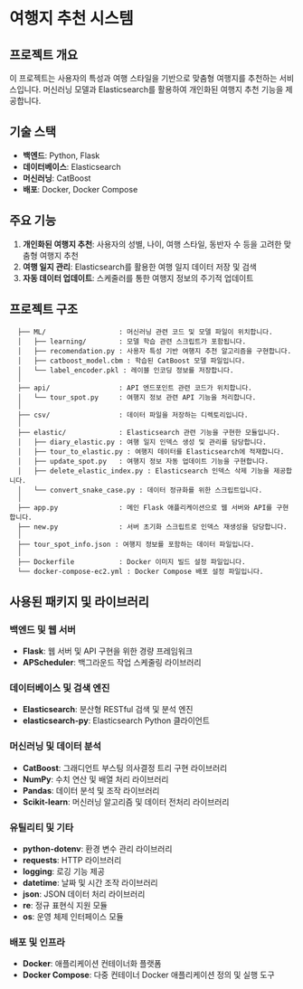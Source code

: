 # 여행지 추천 시스템

## 프로젝트 개요
이 프로젝트는 사용자의 특성과 여행 스타일을 기반으로 맞춤형 여행지를 추천하는 서비스입니다. 머신러닝 모델과 Elasticsearch를 활용하여 개인화된 여행지 추천 기능을 제공합니다.

## 기술 스택
- **백엔드**: Python, Flask
- **데이터베이스**: Elasticsearch
- **머신러닝**: CatBoost
- **배포**: Docker, Docker Compose

## 주요 기능
1. **개인화된 여행지 추천**: 사용자의 성별, 나이, 여행 스타일, 동반자 수 등을 고려한 맞춤형 여행지 추천
2. **여행 일지 관리**: Elasticsearch를 활용한 여행 일지 데이터 저장 및 검색
3. **자동 데이터 업데이트**: 스케줄러를 통한 여행지 정보의 주기적 업데이트

## 프로젝트 구조
```
  ├── ML/                  : 머신러닝 관련 코드 및 모델 파일이 위치합니다.
  │   ├── learning/        : 모델 학습 관련 스크립트가 포함됩니다.
  │   ├── recomendation.py : 사용자 특성 기반 여행지 추천 알고리즘을 구현합니다.
  │   ├── catboost_model.cbm : 학습된 CatBoost 모델 파일입니다.
  │   └── label_encoder.pkl : 레이블 인코딩 정보를 저장합니다.
  │
  ├── api/                 : API 엔드포인트 관련 코드가 위치합니다.
  │   └── tour_spot.py     : 여행지 정보 관련 API 기능을 처리합니다.
  │
  ├── csv/                 : 데이터 파일을 저장하는 디렉토리입니다.
  │
  ├── elastic/             : Elasticsearch 관련 기능을 구현한 모듈입니다.
  │   ├── diary_elastic.py : 여행 일지 인덱스 생성 및 관리를 담당합니다.
  │   ├── tour_to_elastic.py : 여행지 데이터를 Elasticsearch에 적재합니다.
  │   ├── update_spot.py   : 여행지 정보 자동 업데이트 기능을 구현합니다.
  │   ├── delete_elastic_index.py : Elasticsearch 인덱스 삭제 기능을 제공합니다.
  │   └── convert_snake_case.py : 데이터 정규화를 위한 스크립트입니다.
  │
  ├── app.py               : 메인 Flask 애플리케이션으로 웹 서버와 API를 구현합니다.
  ├── new.py               : 서버 초기화 스크립트로 인덱스 재생성을 담당합니다.
  │
  ├── tour_spot_info.json : 여행지 정보를 포함하는 데이터 파일입니다.
  │
  ├── Dockerfile           : Docker 이미지 빌드 설정 파일입니다.
  └── docker-compose-ec2.yml : Docker Compose 배포 설정 파일입니다.
```
## 사용된 패키지 및 라이브러리

### 백엔드 및 웹 서버
- **Flask**: 웹 서버 및 API 구현을 위한 경량 프레임워크
- **APScheduler**: 백그라운드 작업 스케줄링 라이브러리

### 데이터베이스 및 검색 엔진
- **Elasticsearch**: 분산형 RESTful 검색 및 분석 엔진
- **elasticsearch-py**: Elasticsearch Python 클라이언트

### 머신러닝 및 데이터 분석
- **CatBoost**: 그래디언트 부스팅 의사결정 트리 구현 라이브러리
- **NumPy**: 수치 연산 및 배열 처리 라이브러리
- **Pandas**: 데이터 분석 및 조작 라이브러리
- **Scikit-learn**: 머신러닝 알고리즘 및 데이터 전처리 라이브러리

### 유틸리티 및 기타
- **python-dotenv**: 환경 변수 관리 라이브러리
- **requests**: HTTP 라이브러리
- **logging**: 로깅 기능 제공
- **datetime**: 날짜 및 시간 조작 라이브러리
- **json**: JSON 데이터 처리 라이브러리
- **re**: 정규 표현식 지원 모듈
- **os**: 운영 체제 인터페이스 모듈

### 배포 및 인프라
- **Docker**: 애플리케이션 컨테이너화 플랫폼
- **Docker Compose**: 다중 컨테이너 Docker 애플리케이션 정의 및 실행 도구

